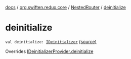 [docs](../../index.md) / [org.swiften.redux.core](../index.md) / [NestedRouter](index.md) / [deinitialize](./deinitialize.md)

# deinitialize

`val deinitialize: `[`IDeinitializer`](../-i-deinitializer.md) [(source)](https://github.com/protoman92/KotlinRedux/tree/master/common/common-core/src/main/kotlin/org/swiften/redux/core/NestedRouter.kt#L48)

Overrides [IDeinitializerProvider.deinitialize](../-i-deinitializer-provider/deinitialize.md)

